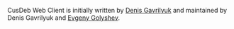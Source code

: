 CusDeb Web Client is initially written by [Denis Gavrilyuk](https://github.com/karpa4o4) and maintained by Denis Gavrilyuk and [Evgeny Golyshev](https://github.com/eugulixes).
